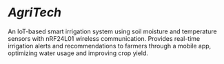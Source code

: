 # _AgriTech_
An IoT-based smart irrigation system using soil moisture and temperature sensors with nRF24L01 wireless communication. Provides real-time irrigation alerts and recommendations to farmers through a mobile app, optimizing water usage and improving crop yield.
